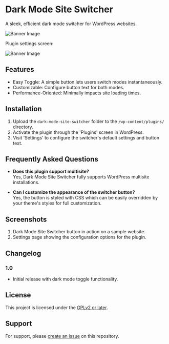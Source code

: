 # Dark Mode Site Switcher

A sleek, efficient dark mode switcher for WordPress websites.

![Banner Image](https://caiohferreira.com.br/wp-content/uploads/2023/08/1-simple-dark-mode-plugin.png)

Plugin settings screen:

![Banner Image](https://caiohferreira.com.br/wp-content/uploads/2023/08/2-simple-dark-mode-plugin.png)

## Features

- Easy Toggle: A simple button lets users switch modes instantaneously.
- Customizable: Configure button text for both modes.
- Performance-Oriented: Minimally impacts site loading times.

## Installation

1. Upload the `dark-mode-site-switcher` folder to the `/wp-content/plugins/` directory.
2. Activate the plugin through the 'Plugins' screen in WordPress.
3. Visit 'Settings' to configure the switcher's default settings and button text.

## Frequently Asked Questions

- **Does this plugin support multisite?**  
  Yes, Dark Mode Site Switcher fully supports WordPress multisite installations.

- **Can I customize the appearance of the switcher button?**  
  Yes, the button is styled with CSS which can be easily overridden by your theme's styles for full customization.

## Screenshots

1. Dark Mode Site Switcher button in action on a sample website.
2. Settings page showing the configuration options for the plugin.

## Changelog

### 1.0

- Initial release with dark mode toggle functionality.

## License

This project is licensed under the [GPLv2 or later](https://www.gnu.org/licenses/gpl-2.0.html).

## Support

For support, please [create an issue](https://github.com/your-username/dark-mode-site-switcher/issues) on this repository.
